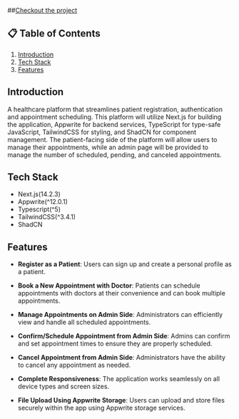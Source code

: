 ##[Checkout the project](https://keepsafe-healthcare-adityas-projects-b1f0cfa2.vercel.app/)

## 📋 <a name="table">Table of Contents</a>

1. [Introduction](#introduction)
2. [Tech Stack](#tech-stack)
3. [Features](#features)

## <a name="introduction">Introduction</a>

A healthcare platform that streamlines patient registration, authentication and appointment scheduling. This platform will utilize Next.js for building the application, Appwrite for backend services, TypeScript for type-safe JavaScript, TailwindCSS for styling, and ShadCN for component management. The patient-facing side of the platform will allow users to manage their appointments, while an admin page will be provided to manage the number of scheduled, pending, and canceled appointments.

## <a name="tech-stack">Tech Stack</a>

- Next.js(14.2.3)
- Appwrite(^12.0.1)
- Typescript(^5)
- TailwindCSS(^3.4.1)
- ShadCN

## <a name="features">Features</a>

- **Register as a Patient**: Users can sign up and create a personal profile as a patient.

- **Book a New Appointment with Doctor**: Patients can schedule appointments with doctors at their convenience and can book multiple appointments.

- **Manage Appointments on Admin Side**: Administrators can efficiently view and handle all scheduled appointments.

- **Confirm/Schedule Appointment from Admin Side**: Admins can confirm and set appointment times to ensure they are properly scheduled.

- **Cancel Appointment from Admin Side**: Administrators have the ability to cancel any appointment as needed.

- **Complete Responsiveness**: The application works seamlessly on all device types and screen sizes.

- **File Upload Using Appwrite Storage**: Users can upload and store files securely within the app using Appwrite storage services.
